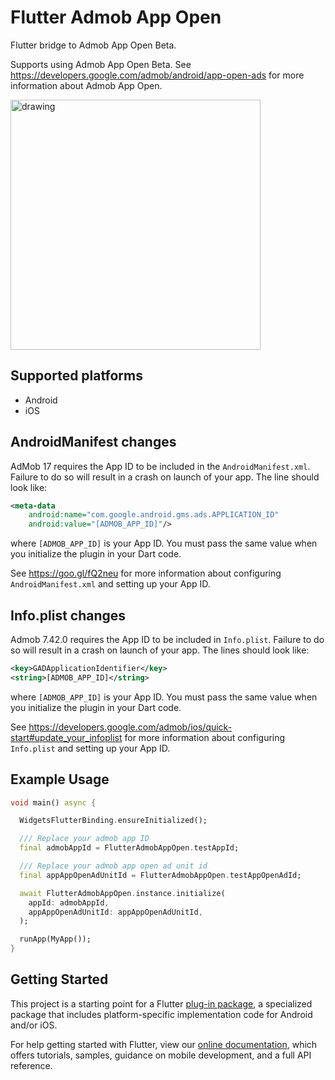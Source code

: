 
# Flutter Admob App Open

Flutter bridge to Admob App Open Beta.

Supports using Admob App Open Beta. See https://developers.google.com/admob/android/app-open-ads for more information about Admob App Open.

<img src="https://developers.google.com/admob/images/app-open-ad.png" alt="drawing" height="400"/>

## Supported platforms

- Android
- iOS

## AndroidManifest changes

AdMob 17 requires the App ID to be included in the `AndroidManifest.xml`. Failure
to do so will result in a crash on launch of your app.  The line should look like:

```xml
<meta-data
    android:name="com.google.android.gms.ads.APPLICATION_ID"
    android:value="[ADMOB_APP_ID]"/>
```

where `[ADMOB_APP_ID]` is your App ID.  You must pass the same value when you
initialize the plugin in your Dart code.

See https://goo.gl/fQ2neu for more information about configuring `AndroidManifest.xml`
and setting up your App ID.

## Info.plist changes

Admob 7.42.0 requires the App ID to be included in `Info.plist`. Failure to do so will result in a crash on launch of your app. The lines should look like:

```xml
<key>GADApplicationIdentifier</key>
<string>[ADMOB_APP_ID]</string>
```

where `[ADMOB_APP_ID]` is your App ID.  You must pass the same value when you initialize the plugin in your Dart code.

See https://developers.google.com/admob/ios/quick-start#update_your_infoplist for more information about configuring `Info.plist` and setting up your App ID.

## Example Usage

```dart
void main() async {

  WidgetsFlutterBinding.ensureInitialized();

  /// Replace your admob app ID
  final admobAppId = FlutterAdmobAppOpen.testAppId;

  /// Replace your admob app open ad unit id
  final appAppOpenAdUnitId = FlutterAdmobAppOpen.testAppOpenAdId;

  await FlutterAdmobAppOpen.instance.initialize(
    appId: admobAppId,
    appAppOpenAdUnitId: appAppOpenAdUnitId,
  );

  runApp(MyApp());
}
```

## Getting Started

This project is a starting point for a Flutter
[plug-in package](https://flutter.dev/developing-packages/),
a specialized package that includes platform-specific implementation code for
Android and/or iOS.

For help getting started with Flutter, view our
[online documentation](https://flutter.dev/docs), which offers tutorials,
samples, guidance on mobile development, and a full API reference.

